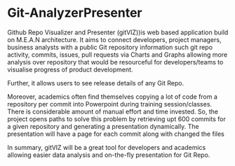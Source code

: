 # Git-AnalyzerPresenter

Github Repo Visualizer and Presenter (gitVIZ))is web based application build on M.E.A.N architecture. It aims to connect developers, project managers, business analysts with a public Git repository information such git repo activity, commits, issues, pull requests via Charts and Graphs allowing more analysis over repository that would be resourceful for developers/teams to visualise progress of product development. 

Further, it allows users to see release details of any Git Repo.

Moreover, academics often find themselves copying a lot of code from a repository per commit into Powerpoint during training session/classes. There is considerable amount of manual effort and time invested. So, the project opens paths to solve this problem by retrieving upt 600 commits for a given repository and generating a presentation dynamically. The presentation will have a page for each commit along with changed the files

In summary, gitVIZ will be a great tool for developers and academics allowing easier data analysis and on-the-fly presentation for Git Repo.

